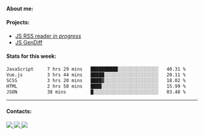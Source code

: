 #### About me:

#### Projects:
- [JS RSS reader *in progress*](https://github.com/GKoil/frontend-project-lvl3)
- [JS GenDiff](https://github.com/GKoil/GenDiff)

#### Stats for this week:
<!--START_SECTION:waka-->

```txt
JavaScript     7 hrs 29 mins   ██████████░░░░░░░░░░░░░░░   40.31 %
Vue.js         3 hrs 44 mins   █████░░░░░░░░░░░░░░░░░░░░   20.11 %
SCSS           3 hrs 20 mins   ████▓░░░░░░░░░░░░░░░░░░░░   18.02 %
HTML           2 hrs 58 mins   ████░░░░░░░░░░░░░░░░░░░░░   15.99 %
JSON           38 mins         █░░░░░░░░░░░░░░░░░░░░░░░░   03.48 %
```

<!--END_SECTION:waka-->
---
#### Contacts:

<a target='_blank' title='LinkedIn' href="https://www.linkedin.com/in/gkoil/">
  <img src="https://img.shields.io/badge/LinkedIn-0077B5?style=for-the-badge&logo=linkedin&logoColor=white" />
</a>
<a target='_blank' title='Telegram' href="https://t.me/gkoil">
  <img src="https://img.shields.io/badge/Telegram-2CA5E0?style=for-the-badge&logo=telegram&logoColor=white" />
</a>
<a target='_blank' title='Gmail' href="mailto: gk.grigorev@gmail.com">
  <img src="https://img.shields.io/badge/Gmail-D14836?style=for-the-badge&logo=gmail&logoColor=white" />
</a>

